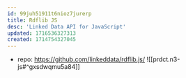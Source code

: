 ```yaml
---
id: 99juh51911t6nioz7jurerp
title: Rdflib JS
desc: 'Linked Data API for JavaScript'
updated: 1716536327313
created: 1714754327045
---
```


- repo: https://github.com/linkeddata/rdflib.js/
![[prdct.n3-js#^gxsdwqmu5a84]]